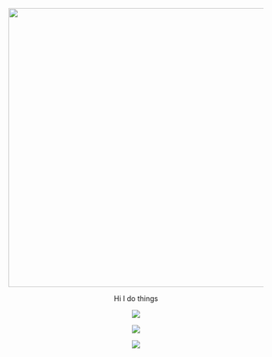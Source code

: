 <p align="center">
  <img width="890" height="550" src ="https://upload.wikimedia.org/wikipedia/en/thumb/c/c3/Flag_of_France.svg/1200px-Flag_of_France.svg.png">
</p>
<p align="center">
  Hi I do things
</p>
<p align="center">
  <img src="https://visitor-badge.laobi.icu/badge?page_id=Nesanco.visitor-badge">
</p>
<p align="center">
  <img src="https://github-readme-stats.vercel.app/api?username=Nesanco&show_icons=true&theme=tokyonight">
</p>
<p align="center">
  <img src="https://github-readme-stats.vercel.app/api/top-langs/?username=Nesanco&layout=compact">
</p>



